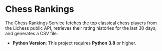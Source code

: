 # Chess Rankings

The Chess Rankings Service fetches the top classical chess players from the Lichess public API, retrieves their rating histories for the last 30 days, and generates a CSV file.

- **Python Version**: This project requires **Python 3.8** or higher.
